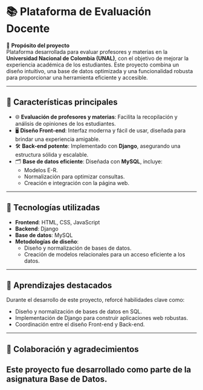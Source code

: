 # 📚 Plataforma de Evaluación Docente  

🎯 **Propósito del proyecto**  
Plataforma desarrollada para evaluar profesores y materias en la **Universidad Nacional de Colombia (UNAL)**, con el objetivo de mejorar la experiencia académica de los estudiantes. Este proyecto combina un diseño intuitivo, una base de datos optimizada y una funcionalidad robusta para proporcionar una herramienta eficiente y accesible.  

---

## 🌟 **Características principales**  
- 🌐 **Evaluación de profesores y materias**: Facilita la recopilación y análisis de opiniones de los estudiantes.  
- 🖥️ **Diseño Front-end**: Interfaz moderna y fácil de usar, diseñada para brindar una experiencia amigable.  
- 🛠️ **Back-end potente**: Implementado con **Django**, asegurando una estructura sólida y escalable.  
- 🗂️ **Base de datos eficiente**: Diseñada con **MySQL**, incluye:  
  - Modelos E-R.  
  - Normalización para optimizar consultas.  
  - Creación e integración con la página web.  

---

## 🚀 **Tecnologías utilizadas**  
- **Frontend**: HTML, CSS, JavaScript  
- **Backend**: Django  
- **Base de datos**: MySQL  
- **Metodologías de diseño**:  
  - Diseño y normalización de bases de datos.  
  - Creación de modelos relacionales para un acceso eficiente a los datos.  

---


## 📝 **Aprendizajes destacados**  
Durante el desarrollo de este proyecto, reforcé habilidades clave como:  
- Diseño y normalización de bases de datos en SQL.  
- Implementación de Django para construir aplicaciones web robustas.  
- Coordinación entre el diseño Front-end y Back-end.  

---

## 🤝 **Colaboración y agradecimientos**  
Este proyecto fue desarrollado como parte de la asignatura **Base de Datos**.
---


